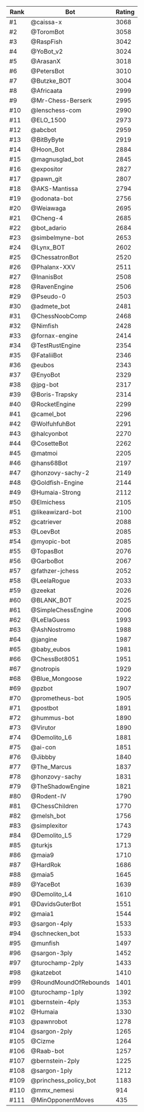 Rank|Bot|Rating
---|---|---
#1|@caissa-x|3068
#2|@ToromBot|3058
#3|@RaspFish|3042
#4|@YoBot_v2|3024
#5|@ArasanX|3018
#6|@PetersBot|3010
#7|@Butzke_BOT|3004
#8|@Africaata|2999
#9|@Mr-Chess-Berserk|2995
#10|@lenschess-com|2990
#11|@ELO_1500|2973
#12|@abcbot|2959
#13|@BitByByte|2919
#14|@Hoon_Bot|2884
#15|@magnusglad_bot|2845
#16|@expositor|2827
#17|@pawn_git|2807
#18|@AKS-Mantissa|2794
#19|@odonata-bot|2756
#20|@Weiawaga|2695
#21|@Cheng-4|2685
#22|@bot_adario|2684
#23|@simbelmyne-bot|2653
#24|@Lynx_BOT|2602
#25|@ChessatronBot|2520
#26|@Phalanx-XXV|2511
#27|@InanisBot|2508
#28|@RavenEngine|2506
#29|@Pseudo-0|2503
#30|@admete_bot|2481
#31|@ChessNoobComp|2468
#32|@Nimfish|2428
#33|@fornax-engine|2414
#34|@TestRustEngine|2354
#35|@FataliiBot|2346
#36|@eubos|2343
#37|@EnyoBot|2329
#38|@jpg-bot|2317
#39|@Boris-Trapsky|2314
#40|@RocketEngine|2299
#41|@camel_bot|2296
#42|@WolfuhfuhBot|2291
#43|@halcyonbot|2270
#44|@CosetteBot|2262
#45|@matmoi|2205
#46|@hans68Bot|2197
#47|@honzovy-sachy-2|2149
#48|@Goldfish-Engine|2144
#49|@Humaia-Strong|2112
#50|@Elmichess|2105
#51|@likeawizard-bot|2100
#52|@catriever|2088
#53|@LoevBot|2085
#54|@myopic-bot|2085
#55|@TopasBot|2076
#56|@GarboBot|2067
#57|@fathzer-jchess|2052
#58|@LeelaRogue|2033
#59|@zeekat|2026
#60|@BLANK_BOT|2025
#61|@SimpleChessEngine|2006
#62|@LeElaGuess|1993
#63|@AshNostromo|1988
#64|@jangine|1987
#65|@baby_eubos|1981
#66|@ChessBot8051|1951
#67|@notropis|1929
#68|@Blue_Mongoose|1922
#69|@pzbot|1907
#70|@prometheus-bot|1905
#71|@postbot|1891
#72|@hummus-bot|1890
#73|@Virutor|1890
#74|@Demolito_L6|1881
#75|@ai-con|1851
#76|@Jibbby|1840
#77|@The_Marcus|1837
#78|@honzovy-sachy|1831
#79|@TheShadowEngine|1821
#80|@Rodent-IV|1790
#81|@ChessChildren|1770
#82|@melsh_bot|1756
#83|@simplexitor|1743
#84|@Demolito_L5|1729
#85|@turkjs|1713
#86|@maia9|1710
#87|@HardRok|1686
#88|@maia5|1645
#89|@YaceBot|1639
#90|@Demolito_L4|1610
#91|@DavidsGuterBot|1551
#92|@maia1|1544
#93|@sargon-4ply|1533
#94|@schnecken_bot|1533
#95|@munfish|1497
#96|@sargon-3ply|1452
#97|@turochamp-2ply|1433
#98|@katzebot|1410
#99|@RoundMoundOfRebounds|1401
#100|@turochamp-1ply|1392
#101|@bernstein-4ply|1353
#102|@Humaia|1330
#103|@pawnrobot|1278
#104|@sargon-2ply|1265
#105|@Cizme|1264
#106|@Raab-bot|1257
#107|@bernstein-2ply|1225
#108|@sargon-1ply|1212
#109|@princhess_policy_bot|1183
#110|@mmx_nemesi|914
#111|@MinOpponentMoves|435
